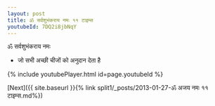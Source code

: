 ```yaml
---
layout: post
title: ॐ सर्वशुभंकराय नमः ११ टाइम्स
youtubeId: 7DQ2i8jbNqY
---
```

 
 
 ॐ सर्वशुभंकराय नमः  
 
 -  जो सभी अच्छी चीजों को अनुदान देता है 
 
  
 
  
 
 
 
 
 
 


{% include youtubePlayer.html id=page.youtubeId %}
 
[Next]({{ site.baseurl }}{% link  split1/_posts/2013-01-27-ॐ अजय नमः ११ टाइम्स.md%})
 
